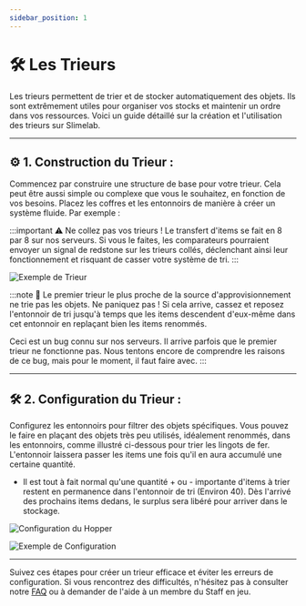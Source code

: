 ```yaml
---
sidebar_position: 1
---
```


# 🛠️ Les Trieurs

Les trieurs permettent de trier et de stocker automatiquement des objets. Ils sont extrêmement utiles pour organiser vos stocks et maintenir un ordre dans vos ressources. Voici un guide détaillé sur la création et l'utilisation des trieurs sur Slimelab.

---

## ⚙️ 1. Construction du Trieur :

Commencez par construire une structure de base pour votre trieur. Cela peut être aussi simple ou complexe que vous le souhaitez, en fonction de vos besoins. Placez les coffres et les entonnoirs de manière à créer un système fluide. Par exemple :

:::important
⚠️ Ne collez pas vos trieurs ! Le transfert d'items se fait en 8 par 8 sur nos serveurs. Si vous le faites, les comparateurs pourraient envoyer un signal de redstone sur les trieurs collés, déclenchant ainsi leur fonctionnement et risquant de casser votre système de tri.
:::

![Exemple de Trieur](/img/sorters/sorters1.png)

:::note
📌 Le premier trieur le plus proche de la source d'approvisionnement ne trie pas les objets. Ne paniquez pas ! Si cela arrive, cassez et reposez l'entonnoir de tri jusqu'à temps que les items descendent d'eux-même dans cet entonnoir en replaçant bien les items renommés.

Ceci est un bug connu sur nos serveurs. Il arrive parfois que le premier trieur ne fonctionne pas. Nous tentons encore de comprendre les raisons de ce bug, mais pour le moment, il faut faire avec.
:::

---

## 🛠️ 2. Configuration du Trieur :

Configurez les entonnoirs pour filtrer des objets spécifiques. Vous pouvez le faire en plaçant des objets très peu utilisés, idéalement renommés, dans les entonnoirs, comme illustré ci-dessous pour trier les lingots de fer. L'entonnoir laissera passer les items une fois qu'il en aura accumulé une certaine quantité.
- Il est tout à fait normal qu'une quantité + ou - importante d'items à trier restent en permanence dans l'entonnoir de tri (Environ 40). Dès l'arrivé des prochains items dedans, le surplus sera libéré pour arriver dans le stockage. 

![Configuration du Hopper](/img/sorters/sorters2.png)

![Exemple de Configuration](/img/sorters/sorters3.png)

---

Suivez ces étapes pour créer un trieur efficace et éviter les erreurs de configuration. Si vous rencontrez des difficultés, n'hésitez pas à consulter notre [FAQ](/docs/Information/faq) ou à demander de l'aide à un membre du Staff en jeu.
